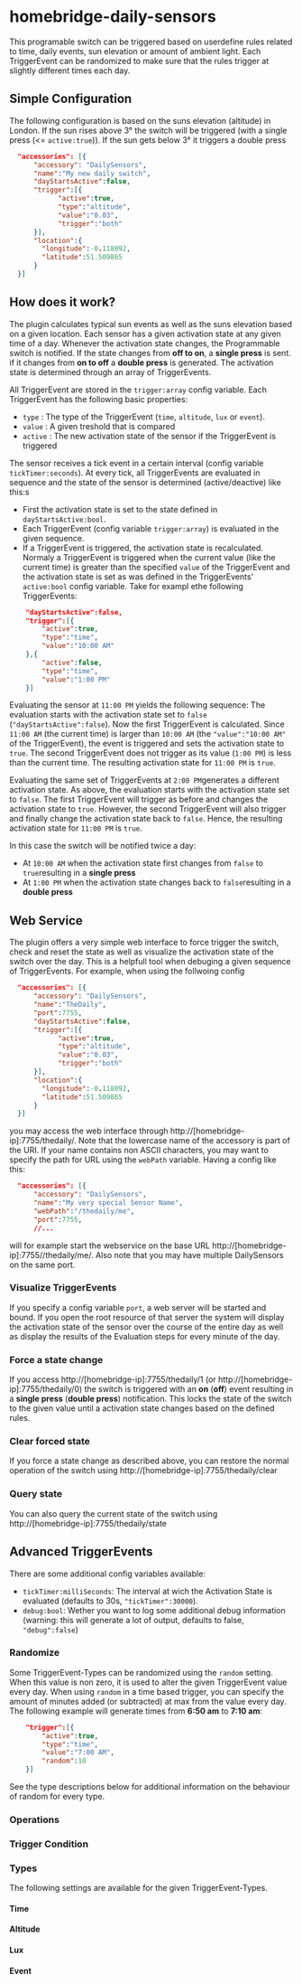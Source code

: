 # homebridge-daily-sensors
This programable switch can be triggered based on userdefine rules related to time, daily events, sun elevation
or amount of ambient light. Each TriggerEvent can be randomized to make sure that the rules trigger at slightly different times each day.

## Simple Configuration
The following configuration is based on the suns elevation (altitude) in London. If the sun rises above 3° the switch will be triggered (with a single press (<= `active:true`)). If the sun gets below 3° it triggers a double press
```json
  "accessories": [{
      "accessory": "DailySensors",
      "name":"My new daily switch",
      "dayStartsActive":false,    
      "trigger":[{
            "active":true,
            "type":"altitude",
            "value":"0.03",
            "trigger":"both"
      }],
      "location":{
        "longitude":-0.118092,
        "latitude":51.509865
      }
  }]
```

## How does it work?
The plugin calculates typical sun events as well as the suns elevation based on a given location. Each sensor has a given activation state at any given time of a day. Whenever the activation state changes, the Programmable switch is notified. If the state changes from **off to on**, a **single press** is sent. if it changes from **on to off** a **double press** is generated. The activation state is determined through an array of TriggerEvents.

All TriggerEvent are stored in the `trigger:array` config variable. Each TriggerEvent has the following basic properties:
- `type` : The type of the TriggerEvent (`time`, `altitude`, `lux` or `event`). 
- `value` : A given treshold that is compared 
- `active` : The new activation state of the sensor if the TriggerEvent is triggered 

The sensor receives a tick event in a certain interval (config variable `tickTimer:seconds`). At every tick, all TriggerEvents are evaluated in sequence and the state of the sensor is determined (active/deactive) like this:s
- First the activation state is set to the state defined in `dayStartsActive:bool`.
- Each TriggerEvent (config variable `trigger:array`) is evaluated in the given sequence. 
- If a TriggerEvent is triggered, the activation state is recalculated. Normaly a TriggerEvent is triggered when the current value (like the current time) is greater than the specified `value` of the TriggerEvent and the activation state is set as was defined in the TriggerEvents' `active:bool` config variable. Take for exampl ethe following TriggerEvents:
```json
    "dayStartsActive":false,    
    "trigger":[{
        "active":true,
        "type":"time",
        "value":"10:00 AM"
    },{
        "active":false,
        "type":"time",
        "value":"1:00 PM"
    }]
```

Evaluating the sensor at `11:00 PM` yields the following sequence: The evaluation starts with the activation state set to `false` (`"dayStartsActive":false`). Now the first TriggerEvent is calculated. Since `11:00 AM` (the current time) is larger than `10:00 AM` (the `"value":"10:00 AM"` of the TriggerEvent), the event is triggered and sets the activation state to `true`. The second TriggerEvent does not trigger as its value (`1:00 PM`) is less than the current time. The resulting activation state for `11:00 PM` is `true`.

Evaluating the same set of TriggerEvents at `2:00 PM`generates a different activation state. As above, the evaluation starts with the activation state set to `false`. The first TriggerEvent will trigger as before and changes the activation state to `true`. However, the second TriggerEvent will also trigger and finally change the activation state back to `false`. Hence, the resulting activation state for `11:00 PM` is `true`.

In this case the switch will be notified twice a day: 
- At `10:00 AM` when the activation state first changes from `false` to `true`resulting in a **single press**
- At `1:00 PM` when the activation state changes back to `false`resulting in a **double press**

## Web Service
The plugin offers a very simple web interface to force trigger the switch, check and reset the state as well as visualize the activation state of the switch over the day. This is a helpfull tool when debuging a given sequence of TriggerEvents. For example, when using the follwoing config
```json
  "accessories": [{
      "accessory": "DailySensors",
      "name":"TheDaily",
      "port":7755,
      "dayStartsActive":false,    
      "trigger":[{
            "active":true,
            "type":"altitude",
            "value":"0.03",
            "trigger":"both"
      }],
      "location":{
        "longitude":-0.118092,
        "latitude":51.509865
      }
  }]
```
you may access the web interface through http://[homebridge-ip]:7755/thedaily/. Note that the lowercase name of the accessory is part of the URI. If your name contains non ASCII characters, you may want to specify the path for URL using the `webPath` variable. Having a config like this:

```json
  "accessories": [{
      "accessory": "DailySensors",
      "name":"My very special Sensor Name",
      "webPath":"/thedaily/me",
      "port":7755,
      //...
```
will for example start the webservice on the base URL http://[homebridge-ip]:7755//thedaily/me/. Also note that you may have multiple DailySensors on the same port. 


### Visualize TriggerEvents
If you specify a config variable `port`, a web server will be started and bound. If you open the root resource of that server the system will display the activation state of the sensor over the course of the entire day as well as display the results of the Evaluation steps for every minute of the day.

### Force a state change
If you access http://[homebridge-ip]:7755/thedaily/1 (or http://[homebridge-ip]:7755/thedaily/0) the switch is triggered with an **on** (**off**) event resulting in a **single press** (**double press**) notification. This locks the state of the switch to the given value until a activation state changes based on the defined rules.

### Clear forced state
If you force a state change as described above, you can restore the normal operation of the switch using  http://[homebridge-ip]:7755/thedaily/clear

### Query state
You can also query the current state of the switch using http://[homebridge-ip]:7755/thedaily/state


## Advanced TriggerEvents
There are some additional config variables available:
- `tickTimer:milliSeconds`:  The interval at wich the Activation State is evaluated (defaults to 30s, `"tickTimer":30000`).
- `debug:bool`: Wether you want to log some additional debug information (warning: this will generate a lot of output, defaults to false, `"debug":false`)

### Randomize
Some TriggerEvent-Types can be randomized using the `random` setting. When this value is non zero, it is used to alter the given TriggerEvent value every day. When using `random` in a time based trigger, you can specify the amount of minutes added (or subtracted) at max from the value every day. The following example will generate times from **6:50 am** to **7:10 am**:
```json
    "trigger":[{
        "active":true,
        "type":"time",
        "value":"7:00 AM",
        "random":10
    }]
```

See the type descriptions below for additional information on the behaviour of random for every type.

### Operations

### Trigger Condition

### Types
The following settings are available for the given TriggerEvent-Types.

#### Time

#### Altitude

#### Lux

#### Event

